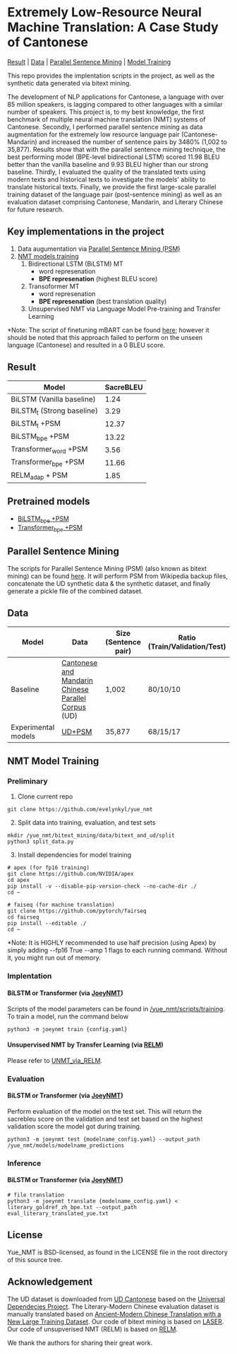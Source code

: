 # Extremely Low-Resource Neural Machine Translation: A Case Study of Cantonese
[Result](#result) | [Data](#data) | [Parallel Sentence Mining](#parallel-sentence-mining) | [Model Training](#nmt-model-training)

This repo provides the implentation scripts in the project, as well as the synthetic data generated via bitext mining.

The development of NLP applications for Cantonese, a language with over 85 million speakers, is lagging compared to other languages with a similar number of speakers. This project is, to my best knowledge, the first benchmark of multiple neural machine translation (NMT) systems of Cantonese. Secondly, I performed parallel sentence mining as data augmentation for the extremely low resource language pair (Cantonese-Mandarin) and increased the number of sentence pairs by 3480% (1,002 to 35,877). Results show that with the parallel sentence mining technique, the best performing model (BPE-level bidirectional LSTM) scored 11.98 BLEU better than the vanilla baseline and 9.93 BLEU higher than our strong baseline. Thirdly, I evaluated the quality of the translated texts using modern texts and historical texts to investigate the models' ability to translate historical texts. Finally, we provide the first large-scale parallel training dataset of the language pair (post-sentence mining) as well as an evaluation dataset comprising Cantonese, Mandarin, and Literary Chinese for future research.

## Key implementations in the project
1. Data augumentation via [Parallel Sentence Mining (PSM)](#parallel-sentence-mining)
2. [NMT models training](#nmt-model-training)
    1. Bidirectional LSTM (BiLSTM) MT
          - word represenation
          - **BPE represenation** (highest BLEU score)
    2. Transoformer MT
          - word represenation
          - **BPE represenation** (best translation quality)
    3. Unsupervised NMT via Language Model Pre-training and Transfer Learning

*Note: The script of finetuning mBART can be found [here](https://github.com/evelynkyl/yue_nmt/failed_attempt_mnmt/mbart_finetune_yue.sh); however it should be noted that this approach failed to perform on the unseen language (Cantonese) and resulted in a 0 BLEU score.

## Result
|  Model          | SacreBLEU  | 
| --------------  | ---------- |
| BiLSTM (Vanilla baseline)  |  1.24 |
| BiLSTM<sub>t</sub> (Strong baseline)   | 3.29 |
| BiLSTM<sub>t</sub> +PSM | 12.37 |
| BiLSTM<sub>bpe</sub> +PSM | 13.22 |
| Transformer<sub>word</sub> +PSM | 3.56 |
| Transformer<sub>bpe</sub> +PSM | 11.66 |
| RELM<sub>adap</sub> + PSM | 1.85 |

## Pretrained models
- [BiLSTM<sub>bpe</sub> +PSM](https://github.com/evelynkyl/yue_nmt/tree/main/models/bilstm)
- [Transformer<sub>bpe</sub> +PSM](https://github.com/evelynkyl/yue_nmt/tree/main/models/transformer)

##  Parallel Sentence Mining
The scripts for Parallel Sentence Mining (PSM) (also known as bitext mining) can be found [here](https://github.com/evelynkyl/yue_nmt/tree/main/bitext_mining).
It will perform PSM from Wikipedia backup files, concatenate the UD synthetic data & the synthetic dataset, and finally generate a pickle file of the combined dataset.

## Data
|  Model   | Data    |  Size (Sentence pair)   |  Ratio (Train/Validation/Test) |
| --------  | ------- | ------------------------| ------------------------------ |
| Baseline |  [Cantonese and Mandarin Chinese Parallel Corpus](https://github.com/UniversalDependencies/UD_Cantonese-HK) (UD) | 1,002 | 80/10/10 |
| Experimental models | [UD+PSM](https://github.com/evelynkyl/yue_nmt/blob/main/data/ud_and_bitext/yue_zh_combined36k.pkl) | 35,877 | 68/15/17 |

## NMT Model Training
### Preliminary
1. Clone current repo
```
git clone https://github.com/evelynkyl/yue_nmt
```
2. Split data into training, evaluation, and test sets
```
mkdir /yue_nmt/bitext_mining/data/bitext_and_ud/split
python3 split_data.py
```
3. Install dependencies for model training
```
# apex (for fp16 training)
git clone https://github.com/NVIDIA/apex
cd apex
pip install -v --disable-pip-version-check --no-cache-dir ./
cd ~

# faiseq (for machine translation)
git clone https://github.com/pytorch/fairseq
cd fairseq
pip install --editable ./
cd ~
```
*Note: It is HIGHLY recommended to use half precision (using Apex) by simply adding --fp16 True --amp 1 flags to each running command. Without it, you might run out of memory.

### Implentation
#### BiLSTM or Transformer (via [JoeyNMT](https://github.com/joeynmt/joeynmt))
Scripts of the model parameters can be found in [/yue_nmt/scripts/training](https://github.com/evelynkyl/yue_nmt/scripts/training).
To train a model, run the command below
```
python3 -m joeynmt train {config.yaml}
```
#### Unsupervised NMT by Transfer Learning (via [RELM](https://github.com/alexandra-chron/relm_unmt))
Please refer to [UNMT_via_RELM](https://github.com/evelynkyl/yue_nmt/UNMT_via_RELM).

### Evaluation
#### BiLSTM or Transformer (via [JoeyNMT](https://github.com/joeynmt/joeynmt))
Perform evaluation of the model on the test set. 
This will return the sacrebleu score on the validation and test set based on the highest validation score the model got during training.
```
python3 -m joeynmt test {modelname_config.yaml} --output_path /yue_nmt/models/modelname_predictions
```

### Inference
#### BiLSTM or Transformer (via [JoeyNMT](https://github.com/joeynmt/joeynmt))
```
# file translation
python3 -m joeynmt translate {modelname_config.yaml} < literary_goldref_zh_bpe.txt --output_path eval_literary_translated_yue.txt
```
## License
Yue_NMT is BSD-licensed, as found in the LICENSE file in the root directory of this source tree.

## Acknowledgement
The UD dataset is downloaded from [UD Cantonese](https://github.com/UniversalDependencies/UD_Cantonese-HK) based on the [Universal Dependecies Project](https://universaldependencies.org).
The Literary-Modern Chinese evaluation dataset is manually translated based on [Ancient-Modern Chinese Translation with a New Large Training Dataset](https://github.com/dayihengliu/a2m_chineseNMT?utm_source=catalyzex.com).
Our code of bitext mining is based on [LASER](https://github.com/facebookresearch/LASER). 
Our code of unsupverised NMT (RELM) is based on [RELM](https://github.com/alexandra-chron/relm_unmt). 

We thank the authors for sharing their great work.
